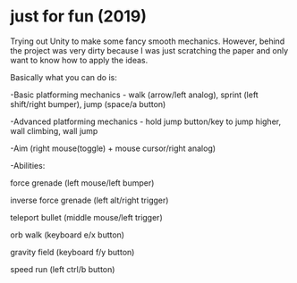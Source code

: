 # just for fun (2019)

Trying out Unity to make some fancy smooth mechanics. However, behind the project was very dirty because I was just scratching the paper and only want to know how to apply the ideas.

Basically what you can do is:

-Basic platforming mechanics - walk (arrow/left analog), sprint (left shift/right bumper), jump (space/a button)

-Advanced platforming mechanics - hold jump button/key to jump higher, wall climbing, wall jump

-Aim (right mouse(toggle) + mouse cursor/right analog)

-Abilities:

force grenade (left mouse/left bumper)

inverse force grenade (left alt/right trigger)

teleport bullet (middle mouse/left trigger)

orb walk (keyboard e/x button)

gravity field (keyboard f/y button)

speed run (left ctrl/b button)
